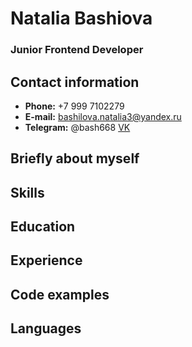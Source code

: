 # Natalia Bashiova #
### Junior Frontend Developer ###

## Contact information ##
* **Phone:** +7 999 7102279
* **E-mail:** bashilova.natalia3@yandex.ru
* **Telegram:** @bash668
[VK](https://vk.com/happy__hedgehog)

## Briefly about myself ##

## Skills ##

## Education ##

## Experience ##

## Code examples ##

## Languages ##


